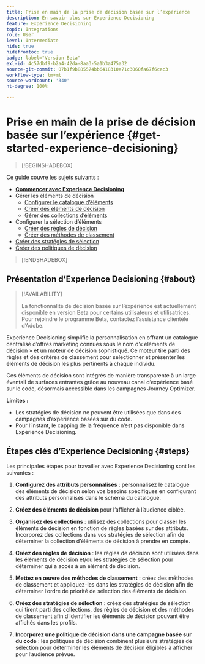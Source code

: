 ```yaml
---
title: Prise en main de la prise de décision basée sur l’expérience
description: En savoir plus sur Experience Decisioning
feature: Experience Decisioning
topic: Integrations
role: User
level: Intermediate
hide: true
hidefromtoc: true
badge: label="Version Beta"
exl-id: 4c57dbf9-b2a4-42da-8aa3-5a1b3a475a32
source-git-commit: 07b1f9b885574bb6418310a71c3060fa67f6cac3
workflow-type: tm+mt
source-wordcount: '340'
ht-degree: 100%

---
```


# Prise en main de la prise de décision basée sur l’expérience {#get-started-experience-decisioning}

>[!BEGINSHADEBOX]

Ce guide couvre les sujets suivants :

* **[Commencer avec Experience Decisioning](gs-experience-decisioning.md)**
* Gérer les éléments de décision
   * [Configurer le catalogue d’éléments](catalogs.md)
   * [Créer des éléments de décision](items.md)
   * [Gérer des collections d’éléments](collections.md)
* Configurer la sélection d’éléments
   * [Créer des règles de décision](rules.md)
   * [Créer des méthodes de classement](ranking.md)
* [Créer des stratégies de sélection](selection-strategies.md)
* [Créer des politiques de décision](create-decision.md)

>[!ENDSHADEBOX]

## Présentation d’Experience Decisioning {#about}

>[!AVAILABILITY]
>
>La fonctionnalité de décision basée sur l’expérience est actuellement disponible en version Beta pour certains utilisateurs et utilisatrices. Pour rejoindre le programme Beta, contactez l’assistance clientèle d’Adobe.

Experience Decisioning simplifie la personnalisation en offrant un catalogue centralisé d’offres marketing connues sous le nom d’« éléments de décision » et un moteur de décision sophistiqué. Ce moteur tire parti des règles et des critères de classement pour sélectionner et présenter les éléments de décision les plus pertinents à chaque individu.

Ces éléments de décision sont intégrés de manière transparente à un large éventail de surfaces entrantes grâce au nouveau canal d’expérience basé sur le code, désormais accessible dans les campagnes Journey Optimizer.

**Limites :**

* Les stratégies de décision ne peuvent être utilisées que dans des campagnes d’expérience basées sur du code.
* Pour l’instant, le capping de la fréquence n’est pas disponible dans Experience Decisioning.

## Étapes clés d’Experience Decisioning {#steps}

Les principales étapes pour travailler avec Experience Decisioning sont les suivantes :

1. **Configurez des attributs personnalisés** : personnalisez le catalogue des éléments de décision selon vos besoins spécifiques en configurant des attributs personnalisés dans le schéma du catalogue.

1. **Créez des éléments de décision** pour l’afficher à l’audience ciblée.

1. **Organisez des collections** : utilisez des collections pour classer les éléments de décision en fonction de règles basées sur des attributs. Incorporez des collections dans vos stratégies de sélection afin de déterminer la collection d’éléments de décision à prendre en compte.

1. **Créez des règles de décision** : les règles de décision sont utilisées dans les éléments de décision et/ou les stratégies de sélection pour déterminer qui a accès à un élément de décision.

1. **Mettez en œuvre des méthodes de classement** : créez des méthodes de classement et appliquez-les dans les stratégies de décision afin de déterminer l’ordre de priorité de sélection des éléments de décision.

1. **Créez des stratégies de sélection** : créez des stratégies de sélection qui tirent parti des collections, des règles de décision et des méthodes de classement afin d’identifier les éléments de décision pouvant être affichés dans les profils.

1. **Incorporez une politique de décision dans une campagne basée sur du code** : les politiques de décision combinent plusieurs stratégies de sélection pour déterminer les éléments de décision éligibles à afficher pour l’audience prévue.
